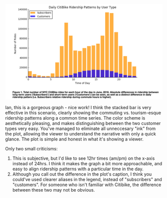 ![alt text](is_plot.jpg)

Ian, this is a gorgeous graph - nice work! I think the stacked bar is very effective in this scenario, clearly showing the commuting vs. tourism-esque ridership patterns along a common time series. The color scheme is aesthetically pleasing, and makes distinguishing between the two customer types very easy. You've managed to eliminate all unneccesary "ink" from the plot, allowing the viewer to understand the narrative with only a quick glance. The plot is simple and honest in what it's showing a viewer.

Only two small criticisms:
1) This is subjective, but I'd like to see 12hr times (am/pm) on the x-axis instead of 24hrs. I think it makes the graph a bit more approachable, and easy to align ridership patterns with a particular time in the day.
2) Although you call out the difference in the plot's caption, I think you could've used clearer aliases in the legend, instead of "subscribers" and "customers". For someone who isn't familiar with Citibike, the difference between these two may not be obvious.
